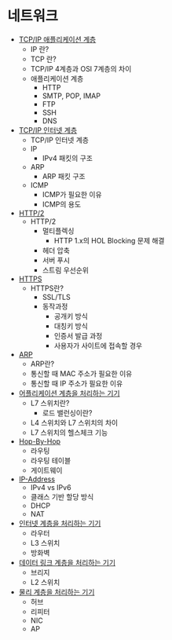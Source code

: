 # 네트워크

- [TCP/IP 애플리케이션 계층](https://github.com/HanKwanJin/CS_Study/blob/main/Network/TCP／IP-애플리케이션-계층.md)
    - IP 란?
    - TCP 란?
    - TCP/IP 4계층과 OSI 7계층의 차이
    - 애플리케이션 계층
        - HTTP
        - SMTP, POP, IMAP
        - FTP
        - SSH
        - DNS
- [TCP/IP 인터넷 계층](https://github.com/HanKwanJin/CS_Study/blob/main/Network/TCP／IP-인터넷-계층.md)
    - TCP/IP 인터넷 계층
    - IP
        - IPv4 패킷의 구조
    - ARP
        - ARP 패킷 구조
    - ICMP
        - ICMP가 필요한 이유
        - ICMP의 용도
- [HTTP/2](https://github.com/HanKwanJin/CS_Study/blob/main/Network/HTTP2.md)
    - HTTP/2
        - 멀티플렉싱
            - HTTP 1.x의 HOL Blocking 문제 해결
        - 헤더 압축
        - 서버 푸시
        - 스트림 우선순위
- [HTTPS](https://github.com/HanKwanJin/CS_Study/blob/main/Network/HTTP2.md)
    - HTTPS란?
        - SSL/TLS
        - 동작과정
            - 공개키 방식
            - 대칭키 방식
            - 인증서 발급 과정
            - 사용자가 사이트에 접속할 경우
- [ARP](https://github.com/HanKwanJin/CS_Study/blob/main/Network/ARP.md)
    - ARP란?
    - 통신할 때 MAC 주소가 필요한 이유
    - 통신할 때 IP 주소가 필요한 이유
- [어플리케이션 계층을 처리하는 기기](https://github.com/HanKwanJin/CS_Study/blob/main/Network/어플리케이션-계층을-처리하는-기기.md)
    - L7 스위치란?
        - 로드 밸런싱이란?
    - L4 스위치와 L7 스위치의 차이
    - L7 스위치의 헬스체크 기능
- [Hop-By-Hop](https://github.com/HanKwanJin/CS_Study/blob/main/Network/Hop-By-Hop.md)
    - 라우팅
    - 라우팅 테이블
    - 게이트웨이
- [IP-Address](https://github.com/HanKwanJin/CS_Study/blob/main/Network/IP-Address.md)
    - IPv4 vs IPv6
    - 클래스 기반 할당 방식
    - DHCP
    - NAT
- [인터넷 계층을 처리하는 기기](https://github.com/HanKwanJin/CS_Study/blob/main/Network/인터넷-계층을-처리하는-기기.md)
    - 라우터
    - L3 스위치
    - 방화벽
- [데이터 링크 계층을 처리하는 기기](https://github.com/HanKwanJin/CS_Study/blob/main/Network/데이터-링크-계층을-처리하는-기기.md)
    - 브리지
    - L2 스위치
- [물리 계층을 처리하는 기기](https://github.com/HanKwanJin/CS_Study/blob/main/Network/물리-계층을-처리하는-기기.md)
    - 허브
    - 리피터
    - NIC
    - AP
